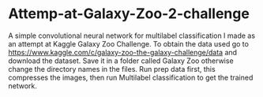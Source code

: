# Attemp-at-Galaxy-Zoo-2-challenge
A simple convolutional neural network for multilabel classification I made as an attempt at Kaggle Galaxy Zoo Challenge. To obtain the data used go to https://www.kaggle.com/c/galaxy-zoo-the-galaxy-challenge/data and download the dataset. Save it in a folder called Galaxy Zoo otherwise change the directory names in the files. Run prep data first, this compresses the images, then run Multilabel classification to get the trained network.
